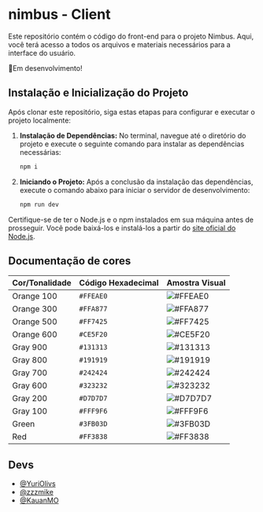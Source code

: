 
# nimbus - Client

Este repositório contém o código do front-end para o projeto Nimbus. Aqui, você terá acesso a todos os arquivos e materiais necessários para a interface do usuário.

🚨Em desenvolvimento!




## Instalação e Inicialização do Projeto

Após clonar este repositório, siga estas etapas para configurar e executar o projeto localmente:

1. **Instalação de Dependências:** No terminal, navegue até o diretório do projeto e execute o seguinte comando para instalar as dependências necessárias:

    ```bash
    npm i
    ```

2. **Iniciando o Projeto:** Após a conclusão da instalação das dependências, execute o comando abaixo para iniciar o servidor de desenvolvimento:

    ```bash
    npm run dev
    ```

Certifique-se de ter o Node.js e o npm instalados em sua máquina antes de prosseguir. Você pode baixá-los e instalá-los a partir do [site oficial do Node.js](https://nodejs.org/).
## Documentação de cores

| Cor/Tonalidade              | Código Hexadecimal | Amostra Visual                                      |
|-------------------|--------------------|-----------------------------------------------------|
| Orange 100        | `#FFEAE0`          | ![#FFEAE0](https://via.placeholder.com/110x20/FFEAE0?text=+) |
| Orange 300        | `#FFA877`          | ![#FFA877](https://via.placeholder.com/110x20/FFA877?text=+) |
| Orange 500        | `#FF7425`          | ![#FF7425](https://via.placeholder.com/110x20/FF7425?text=+) |
| Orange 600        | `#CE5F20`          | ![#CE5F20](https://via.placeholder.com/110x20/CE5F20?text=+) |
| Gray 900          | `#131313`          | ![#131313](https://via.placeholder.com/110x20/131313?text=+) |
| Gray 800          | `#191919`          | ![#191919](https://via.placeholder.com/110x20/191919?text=+) |
| Gray 700          | `#242424`          | ![#242424](https://via.placeholder.com/110x20/242424?text=+) |
| Gray 600          | `#323232`          | ![#323232](https://via.placeholder.com/110x20/323232?text=+) |
| Gray 200          | `#D7D7D7`          | ![#D7D7D7](https://via.placeholder.com/110x20/D7D7D7?text=+) |
| Gray 100          | `#FFF9F6`          | ![#FFF9F6](https://via.placeholder.com/110x20/FFF9F6?text=+) |
| Green             | `#3FB03D`          | ![#3FB03D](https://via.placeholder.com/110x20/3FB03D?text=+) |
| Red               | `#FF3838`          | ![#FF3838](https://via.placeholder.com/110x20/FF3838?text=+) |



## Devs

- [@YuriOlivs](https://www.github.com/YuriOlivs)
- [@zzzmike](https://github.com/zzzmiike)
- [@KauanMO](https://github.com/KauanMO)

